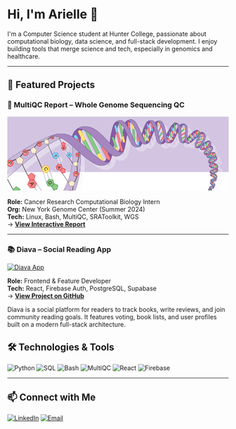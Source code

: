 # Hi, I'm Arielle 👋

I'm a Computer Science student at Hunter College, passionate about computational biology, data science, and full-stack development. I enjoy building tools that merge science and tech, especially in genomics and healthcare.

---

## 🔬 Featured Projects

### 🧬 MultiQC Report – Whole Genome Sequencing QC
[![MultiQC Report](https://raw.githubusercontent.com/ari-sen/MultiQC-Report/main/multiqc-preview.png)](https://ari-sen.github.io/MultiQC-Report/)

**Role:** Cancer Research Computational Biology Intern  
**Org:** New York Genome Center (Summer 2024)  
**Tech:** Linux, Bash, MultiQC, SRAToolkit, WGS  
→ **[View Interactive Report](https://ari-sen.github.io/MultiQC-Report/)**

---
### 📚 Diava – Social Reading App  
[![Diava App](https://raw.githubusercontent.com/anitaprova/Diava/main/preview.png)](https://github.com/anitaprova/Diava)

**Role:** Frontend & Feature Developer  
**Tech:** React, Firebase Auth, PostgreSQL, Supabase  
→ **[View Project on GitHub](https://diava.vercel.app/login)**

Diava is a social platform for readers to track books, write reviews, and join community reading goals. It features voting, book lists, and user profiles built on a modern full-stack architecture.

## 🛠 Technologies & Tools
![Python](https://img.shields.io/badge/Python-3776AB?style=for-the-badge&logo=python&logoColor=white)
![SQL](https://img.shields.io/badge/SQL-4479A1?style=for-the-badge&logo=postgresql&logoColor=white)
![Bash](https://img.shields.io/badge/Bash-121011?style=for-the-badge&logo=gnu-bash&logoColor=white)
![MultiQC](https://img.shields.io/badge/MultiQC-ff69b4?style=for-the-badge&logo=github&logoColor=white)
![React](https://img.shields.io/badge/React-61DAFB?style=for-the-badge&logo=react&logoColor=black)
![Firebase](https://img.shields.io/badge/Firebase-FFCA28?style=for-the-badge&logo=firebase&logoColor=black)

---

## 📫 Connect with Me
[![LinkedIn](https://img.shields.io/badge/LinkedIn-blue?style=for-the-badge&logo=linkedin&logoColor=white)](https://www.linkedin.com/in/arielle-s/)
[![Email](https://img.shields.io/badge/Email-arielle%40example.com-red?style=for-the-badge&logo=gmail&logoColor=white)](mailto:arielle219@gmail.com)

